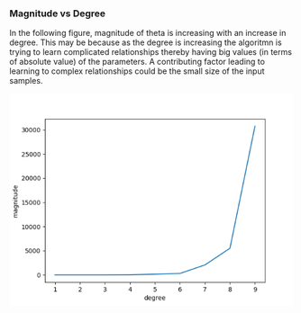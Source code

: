 ### Magnitude vs Degree

In the following figure, magnitude of theta is increasing with an increase in degree. This may be because as the degree is increasing the algoritmn is trying to learn complicated relationships thereby having big values (in terms of absolute value) of the parameters. A contributing factor leading to learning to complex relationships could be the small size of the input samples.

![](./images/Q56/q5.png)